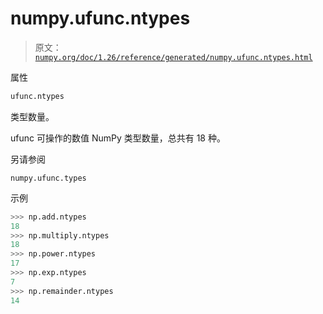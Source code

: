# numpy.ufunc.ntypes

> 原文：[`numpy.org/doc/1.26/reference/generated/numpy.ufunc.ntypes.html`](https://numpy.org/doc/1.26/reference/generated/numpy.ufunc.ntypes.html)

属性

```py
ufunc.ntypes
```

类型数量。

ufunc 可操作的数值 NumPy 类型数量，总共有 18 种。

另请参阅

`numpy.ufunc.types`

示例

```py
>>> np.add.ntypes
18
>>> np.multiply.ntypes
18
>>> np.power.ntypes
17
>>> np.exp.ntypes
7
>>> np.remainder.ntypes
14 
```
